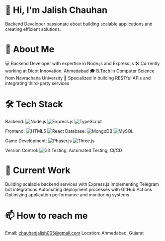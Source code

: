 # 👋 Hi, I'm Jalish Chauhan
Backend Developer passionate about building scalable applications and creating efficient solutions.

# 🚀 About Me

💻 Backend Developer with expertise in Node.js and Express.js
🛠️ Currently working at Dicot Innovation, Ahmedabad
🎓 B.Tech in Computer Science from Navrachana University
🌟 Specialized in building RESTful APIs and integrating third-party services

# 🛠️ Tech Stack

Backend: ![Node.js](https://img.shields.io/badge/Node.js-339933?style=for-the-badge&logo=nodedotjs&logoColor=white)
![Express.js](https://img.shields.io/badge/Express.js-000000?style=for-the-badge&logo=express&logoColor=white)
![TypeScript](https://img.shields.io/badge/TypeScript-007ACC?style=for-the-badge&logo=typescript&logoColor=white)

Frontend: ![HTML5](https://img.shields.io/badge/HTML5-E34F26?style=for-the-badge&logo=html5&logoColor=white)
![React](https://img.shields.io/badge/React-61DAFB?style=for-the-badge&logo=react&logoColor=black)
Database: ![MongoDB](https://img.shields.io/badge/MongoDB-47A248?style=for-the-badge&logo=mongodb&logoColor=white)
![MySQL](https://img.shields.io/badge/MySQL-4479A1?style=for-the-badge&logo=mysql&logoColor=white)

Game Development: ![Phaser.js](https://img.shields.io/badge/Phaser.js-007ACC?style=for-the-badge&logo=phaser&logoColor=white)
![Three.js](https://img.shields.io/badge/Three.js-000000?style=for-the-badge&logo=three.js&logoColor=white)

Version Control: ![Git](https://img.shields.io/badge/Git-F05032?style=for-the-badge&logo=git&logoColor=white)
Testing: Automated Testing, CI/CD

# 🔭 Current Work

Building scalable backend services with Express.js
Implementing Telegram bot integrations
Automating deployment processes with GitHub Actions
Optimizing application performance and monitoring systems


# 📫 How to reach me

Email: chauhanjalish005@gmail.com
Location: Ahmedabad, Gujarat
